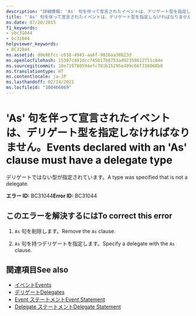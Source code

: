 ```yaml
---
description: "詳細情報: 'As' 句を伴って宣言されたイベントは、デリゲート型を指定しなければなりません"
title: "'As' 句を伴って宣言されたイベントは、デリゲート型を指定しなければなりません。"
ms.date: 07/20/2015
f1_keywords:
- vbc31044
- bc31044
helpviewer_keywords:
- BC31044
ms.assetid: d0e86fcc-c638-4945-aa6f-9826aa38b23d
ms.openlocfilehash: 15307c491dcc745b17b6753ad92358612751c84e
ms.sourcegitcommit: 10e719780594efc781b15295e499c66f316068b8
ms.translationtype: HT
ms.contentlocale: ja-JP
ms.lasthandoff: 02/14/2021
ms.locfileid: "100466069"
---
```

# <a name="events-declared-with-an-as-clause-must-have-a-delegate-type"></a><span data-ttu-id="ea5d1-103">'As' 句を伴って宣言されたイベントは、デリゲート型を指定しなければなりません。</span><span class="sxs-lookup"><span data-stu-id="ea5d1-103">Events declared with an 'As' clause must have a delegate type</span></span>

<span data-ttu-id="ea5d1-104">デリゲートではない型が指定されています。</span><span class="sxs-lookup"><span data-stu-id="ea5d1-104">A type was specified that is not a delegate.</span></span>  
  
 <span data-ttu-id="ea5d1-105">**エラー ID:** BC31044</span><span class="sxs-lookup"><span data-stu-id="ea5d1-105">**Error ID:** BC31044</span></span>  
  
## <a name="to-correct-this-error"></a><span data-ttu-id="ea5d1-106">このエラーを解決するには</span><span class="sxs-lookup"><span data-stu-id="ea5d1-106">To correct this error</span></span>  
  
1. <span data-ttu-id="ea5d1-107">`As` 句を削除します。</span><span class="sxs-lookup"><span data-stu-id="ea5d1-107">Remove the `As` clause.</span></span>  
  
2. <span data-ttu-id="ea5d1-108">`As` 句を持つデリゲートを指定します。</span><span class="sxs-lookup"><span data-stu-id="ea5d1-108">Specify a delegate with the `As` clause.</span></span>  
  
## <a name="see-also"></a><span data-ttu-id="ea5d1-109">関連項目</span><span class="sxs-lookup"><span data-stu-id="ea5d1-109">See also</span></span>

- [<span data-ttu-id="ea5d1-110">イベント</span><span class="sxs-lookup"><span data-stu-id="ea5d1-110">Events</span></span>](../programming-guide/language-features/events/index.md)
- [<span data-ttu-id="ea5d1-111">デリゲート</span><span class="sxs-lookup"><span data-stu-id="ea5d1-111">Delegates</span></span>](../programming-guide/language-features/delegates/index.md)
- [<span data-ttu-id="ea5d1-112">Event ステートメント</span><span class="sxs-lookup"><span data-stu-id="ea5d1-112">Event Statement</span></span>](../language-reference/statements/event-statement.md)
- [<span data-ttu-id="ea5d1-113">Delegate ステートメント</span><span class="sxs-lookup"><span data-stu-id="ea5d1-113">Delegate Statement</span></span>](../language-reference/statements/delegate-statement.md)
